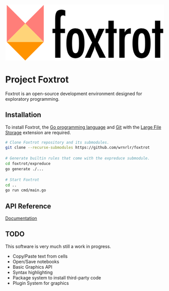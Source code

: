 ![alt text](logo.png "Foxtrot Logo")

# Project Foxtrot

Foxtrot is an open-source development environment designed for exploratory programming.

## Installation

To install Foxtrot, the [Go programming language](https://golang.org/doc/install) and [Git](https://git-lfs.github.com/) with the [Large File Storage](https://git-lfs.github.com/) extension are required.

```bash
# Clone Foxtrot repository and its submodules.
git clone --recurse-submodules https://github.com/wrnrlr/foxtrot

# Generate builtin rules that come with the expreduce submodule.
cd foxtrot/expreduce
go generate ./...

# Start Foxtrot
cd ..
go run cmd/main.go
```

## API Reference

[Documentation](https://corywalker.github.io/expreduce-docs/)

## TODO

This software is very much still a work in progress.

* Copy/Paste text from cells
* Open/Save notebooks
* Basic Graphics API
* Syntax highlighting
* Package system to install third-party code
* Plugin System for graphics
